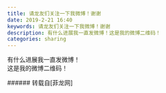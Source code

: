 ```yaml
---
title: 请龙友们关注一下我微博！谢谢
date: 2019-2-21 16:40
keywords: 请龙友们关注一下我微博！谢谢
description: 有什么进展我一直发微博！这是我的微博二维码！
categories: sharing
---
```

<td class="t_f" id="postmessage_3086295">

有什么进展我一直发微博！<br/>
<img alt="" border="0" class="zoom" data-cf-modified-ff0495a2fac8774eb9e0dab8-="" file="http://www.flw.ph/data/appbyme/upload/image/201902/21/RdCqQaMafUxX.jpg" id="aimg_X10cM" lazyloadthumb="1" onclick="" onmouseover="" src="http://www.flw.ph/data/appbyme/upload/image/201902/21/RdCqQaMafUxX.jpg"/><br/>
这是我的微博二维码！<br/>
</td>
###### 转载自[菲龙网]